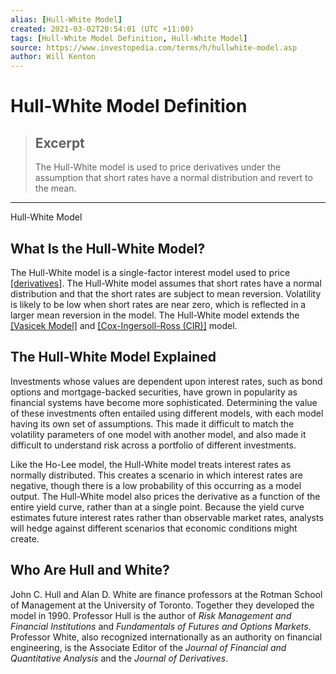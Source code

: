 ```yaml
---
alias: [Hull-White Model]
created: 2021-03-02T20:54:01 (UTC +11:00)
tags: [Hull-White Model Definition, Hull-White Model]
source: https://www.investopedia.com/terms/h/hullwhite-model.asp
author: Will Kenton
---
```


# Hull-White Model Definition

> ## Excerpt
> The Hull-White model is used to price derivatives under the assumption that short rates have a normal distribution and revert to the mean.

---

Hull-White Model
## What Is the Hull-White Model?

The Hull-White model is a single-factor interest model used to price [[derivatives]](https://www.investopedia.com/terms/d/derivative.asp). The Hull-White model assumes that short rates have a normal distribution and that the short rates are subject to mean reversion. Volatility is likely to be low when short rates are near zero, which is reflected in a larger mean reversion in the model. The Hull-White model extends the [[Vasicek Model]](https://www.investopedia.com/terms/v/vasicek-model.asp) and [[Cox-Ingersoll-Ross (CIR)]](https://www.investopedia.com/terms/c/cox-ingersoll-ross-model.asp) model.

## The Hull-White Model Explained

Investments whose values are dependent upon interest rates, such as bond options and mortgage-backed securities, have grown in popularity as financial systems have become more sophisticated. Determining the value of these investments often entailed using different models, with each model having its own set of assumptions. This made it difficult to match the volatility parameters of one model with another model, and also made it difficult to understand risk across a portfolio of different investments.

Like the Ho-Lee model, the Hull-White model treats interest rates as normally distributed. This creates a scenario in which interest rates are negative, though there is a low probability of this occurring as a model output. The Hull-White model also prices the derivative as a function of the entire yield curve, rather than at a single point. Because the yield curve estimates future interest rates rather than observable market rates, analysts will hedge against different scenarios that economic conditions might create.

## Who Are Hull and White?

John C. Hull and Alan D. White are finance professors at the Rotman School of Management at the University of Toronto. Together they developed the model in 1990. Professor Hull is the author of _Risk Management and Financial Institutions_ and _Fundamentals of Futures and Options Markets_. Professor White, also recognized internationally as an authority on financial engineering, is the Associate Editor of the _Journal of Financial and Quantitative Analysis_ and the _Journal of Derivatives_.
